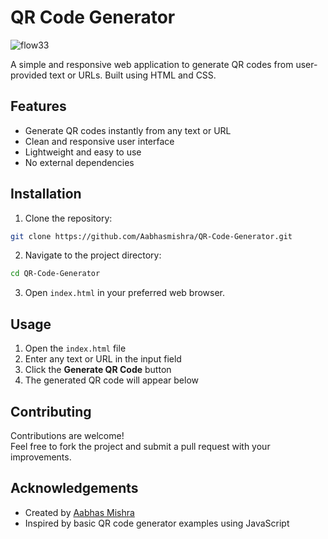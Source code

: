 # QR Code Generator
![flow33](https://github.com/user-attachments/assets/4e0cd249-6f02-4bb4-85bf-825034180cc0)

A simple and responsive web application to generate QR codes from user-provided text or URLs. Built using HTML and CSS.

## Features

- Generate QR codes instantly from any text or URL
- Clean and responsive user interface
- Lightweight and easy to use
- No external dependencies

## Installation

1. Clone the repository:

```bash
git clone https://github.com/Aabhasmishra/QR-Code-Generator.git
```
2. Navigate to the project directory:
```bash
cd QR-Code-Generator
```
3. Open `index.html` in your preferred web browser.

## Usage

1. Open the `index.html` file  
2. Enter any text or URL in the input field  
3. Click the **Generate QR Code** button  
4. The generated QR code will appear below

## Contributing

Contributions are welcome!  
Feel free to fork the project and submit a pull request with your improvements.

## Acknowledgements

- Created by [Aabhas Mishra](https://github.com/Aabhasmishra)
- Inspired by basic QR code generator examples using JavaScript
